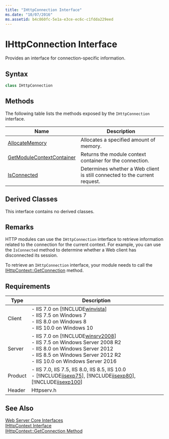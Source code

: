 ```yaml
---
title: "IHttpConnection Interface"
ms.date: "10/07/2016"
ms.assetid: b4c860fc-5e1a-e3ce-ec6c-c1fdda229eed
---
```

# IHttpConnection Interface

Provides an interface for connection-specific information.  
  
## Syntax  
  
```cpp  
class IHttpConnection  
```  
  
## Methods  

 The following table lists the methods exposed by the `IHttpConnection` interface.  
  
|Name|Description|  
|----------|-----------------|  
|[AllocateMemory](../../web-development-reference/native-code-api-reference/ihttpconnection-allocatememory-method.md)|Allocates a specified amount of memory.|  
|[GetModuleContextContainer](../../web-development-reference/native-code-api-reference/ihttpconnection-getmodulecontextcontainer-method.md)|Returns the module context container for the connection.|  
|[IsConnected](../../web-development-reference/native-code-api-reference/ihttpconnection-isconnected-method.md)|Determines whether a Web client is still connected to the current request.|  
  
## Derived Classes  

 This interface contains no derived classes.  
  
## Remarks  

 HTTP modules can use the `IHttpConnection` interface to retrieve information related to the connection for the current context. For example, you can use the `IsConnected` method to determine whether a Web client has disconnected its session.  
  
 To retrieve an `IHttpConnection` interface, your module needs to call the [IHttpContext::GetConnection](../../web-development-reference/native-code-api-reference/ihttpcontext-getconnection-method.md) method.  
  
## Requirements  
  
|Type|Description|  
|----------|-----------------|  
|Client|-   IIS 7.0 on [!INCLUDE[winvista](../../wmi-provider/includes/winvista-md.md)]<br />-   IIS 7.5 on Windows 7<br />-   IIS 8.0 on Windows 8<br />-   IIS 10.0 on Windows 10|  
|Server|-   IIS 7.0 on [!INCLUDE[winsrv2008](../../wmi-provider/includes/winsrv2008-md.md)]<br />-   IIS 7.5 on Windows Server 2008 R2<br />-   IIS 8.0 on Windows Server 2012<br />-   IIS 8.5 on Windows Server 2012 R2<br />-   IIS 10.0 on Windows Server 2016|  
|Product|-   IIS 7.0, IIS 7.5, IIS 8.0, IIS 8.5, IIS 10.0<br />-   [!INCLUDE[iisexp75](../../web-development-reference/native-code-api-reference/includes/iisexp75-md.md)], [!INCLUDE[iisexp80](../../web-development-reference/native-code-api-reference/includes/iisexp80-md.md)], [!INCLUDE[iisexp100](../../web-development-reference/native-code-api-reference/includes/iisexp100-md.md)]|  
|Header|Httpserv.h|  
  
## See Also  

 [Web Server Core Interfaces](../../web-development-reference/native-code-api-reference/web-server-core-interfaces.md)   
 [IHttpContext Interface](../../web-development-reference/native-code-api-reference/ihttpcontext-interface.md)   
 [IHttpContext::GetConnection Method](../../web-development-reference/native-code-api-reference/ihttpcontext-getconnection-method.md)

